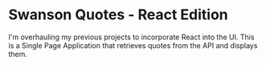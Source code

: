 # Swanson Quotes - React Edition

I'm overhauling my previous projects to incorporate React into the UI. 
This is a Single Page Application that retrieves quotes from the API and displays them.
